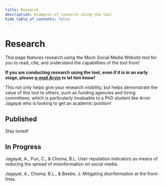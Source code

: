 ```yaml
---
title: Research
description: Examples of research using the tool
hide_table_of_contents: false
---
```


# Research

This page features research using the Mock Social Media Website tool for you to read, cite, and understand the capabilities of the tool from!

**If you are conducting research using the tool, even if it is in an early stage, please [e-mail Arvin](mailto:arvin.jagayat@ryerson.ca) to let him know!**

This not only helps give your research visibility, but helps demonstrate the value of this tool to others, such as funding agencies and hiring committees; which is particularly invaluable to a PhD student like Arvin Jagayat who is looking to get an academic position!

## Published

Stay tuned!

## In Progress

Jagayat, A., Pun, C., & Choma, B.L. User reputation indicators as means of reducing the spread of misinformation on social media.

Jagayat, A., Choma, B.L., & Beebe, J. Mitigating disinformation at the front-lines.